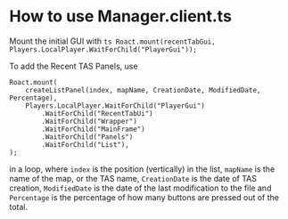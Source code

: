 # How to use Manager.client.ts

Mount the initial GUI with ```ts
Roact.mount(recentTabGui, Players.LocalPlayer.WaitForChild("PlayerGui"));```

To add the Recent TAS Panels, use 
```
Roact.mount(
	createListPanel(index, mapName, CreationDate, ModifiedDate, Percentage),
	Players.LocalPlayer.WaitForChild("PlayerGui")
		.WaitForChild("RecentTabUi")
		.WaitForChild("Wrapper")
		.WaitForChild("MainFrame")
		.WaitForChild("Panels")
		.WaitForChild("List"),
);
``` 
in a loop, where `index` is the position (vertically) in the list, `mapName` is the name of the map, or the TAS name, `CreationDate` is the date of TAS creation, `ModifiedDate` is the date of the last modification to the file and `Percentage` is the percentage of how many buttons are pressed out of the total.